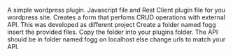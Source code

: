 A simple wordpress plugin.
Javascript file and Rest Client plugin file  for you wordpress site.
Creates a form that perfoms CRUD operations with external API. 
This was developed as different project
Create a folder named fogg insert the provided files. 
Copy the folder into your plugins folder.
The API should be in folder named fogg on localhost else change urls to match your API.
